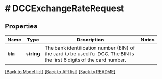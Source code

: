 # # DCCExchangeRateRequest

## Properties

Name | Type | Description | Notes
------------ | ------------- | ------------- | -------------
**bin** | **string** | The bank identification number (BIN) of the card to be used for DCC. The BIN is the first 6 digits of the card number. | 

[[Back to Model list]](../../README.md#documentation-for-models) [[Back to API list]](../../README.md#documentation-for-api-endpoints) [[Back to README]](../../README.md)


